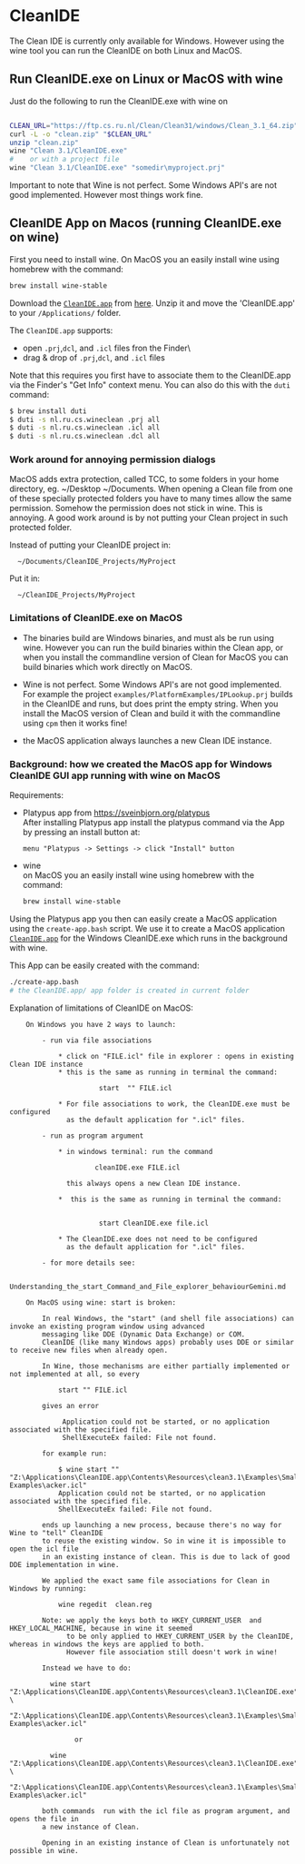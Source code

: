 # CleanIDE

The Clean IDE is currently only available for Windows. However using the wine tool
you can run the CleanIDE on both Linux and MacOS.

## Run CleanIDE.exe on Linux or MacOS with wine

Just do the following to run the CleanIDE.exe with wine on

```bash

CLEAN_URL="https://ftp.cs.ru.nl/Clean/Clean31/windows/Clean_3.1_64.zip"
curl -L -o "clean.zip" "$CLEAN_URL"
unzip "clean.zip"
wine "Clean 3.1/CleanIDE.exe"
#    or with a project file
wine "Clean 3.1/CleanIDE.exe" "somedir\myproject.prj"
```

Important to note that Wine is not perfect. Some Windows API's are not good implemented.
However most things work fine.


##  CleanIDE App on Macos (running CleanIDE.exe on wine)

First you need to install wine. On MacOS you an easily install wine using homebrew with the command:

  ```bash
  brew install wine-stable
  ```

Download  the
[`CleanIDE.app`](https://github.com/harcokuppens/clean-classic-helloworld/releases/download/macOS_application/CleanIDE.app.zip)
from 
[here](https://github.com/harcokuppens/clean-classic-helloworld/releases/download/macOS_application/CleanIDE.app.zip). 
Unzip it and move the 'CleanIDE.app' to your `/Applications/` folder. 

The `CleanIDE.app` supports:

- open `.prj`,`dcl`, and `.icl` files fron the Finder\
- drag & drop of `.prj`,`dcl`, and `.icl` files

Note that this requires you first have to associate them to the CleanIDE.app via the
Finder's "Get Info" context menu. You can also do this with the `duti` command:

```bash
$ brew install duti
$ duti -s nl.ru.cs.wineclean .prj all
$ duti -s nl.ru.cs.wineclean .icl all
$ duti -s nl.ru.cs.wineclean .dcl all
```



### Work around for annoying permission dialogs

MacOS adds extra protection, called TCC, to some folders in your home directory, eg.
~/Desktop ~/Documents. When opening a Clean file from one of these specially
protected folders you have to many times allow the same permission. Somehow the
permission does not stick in wine. This is annoying. A good work around is by not
putting your Clean project in such protected folder.

Instead of putting your CleanIDE project in:

      ~/Documents/CleanIDE_Projects/MyProject

Put it in:

      ~/CleanIDE_Projects/MyProject

### Limitations of CleanIDE.exe on MacOS

- The binaries build are Windows binaries, and must als be run using wine. However
  you can run the build binaries within the Clean app, or when you install the
  commandline version of Clean for MacOS you can build binaries which work directly
  on MacOS.

- Wine is not perfect. Some Windows API's are not good implemented. For example the
  project `examples/PlatformExamples/IPLookup.prj` builds in the CleanIDE and runs,
  but does print the empty string. When you install the MacOS version of Clean and
  build it with the commandline using `cpm` then it works fine!

- the MacOS application always launches a new Clean IDE instance.


### Background: how we created the MacOS app for Windows CleanIDE GUI app running with wine on  MacOS

Requirements:

- Platypus app from https://sveinbjorn.org/platypus \
   After installing Platypus app install the platypus command via the App by pressing
  an install button at:

  ```
  menu "Platypus -> Settings -> click "Install" button
  ```

- wine \
  on MacOS you an easily install wine using homebrew with the command:

  ```bash
  brew install wine-stable
  ```

Using the Platypus app you then can easily create a MacOS application using the `create-app.bash` script. We
use it to create a MacOS application
[`CleanIDE.app`](https://github.com/harcokuppens/clean-classic-helloworld/releases/download/macOS_application/CleanIDE.app.zip)
for the Windows CleanIDE.exe which runs in the background with wine.

This App can be easily created with the command:

```bash
./create-app.bash
# the CleanIDE.app/ app folder is created in current folder
```

Explanation of limitations of CleanIDE on MacOS:

        On Windows you have 2 ways to launch:

            - run via file associations

                * click on "FILE.icl" file in explorer : opens in existing Clean IDE instance
                * this is the same as running in terminal the command:

                          start  "" FILE.icl

                * For file associations to work, the CleanIDE.exe must be configured
                  as the default application for ".icl" files.

            - run as program argument

                * in windows terminal: run the command

                         cleanIDE.exe FILE.icl

                  this always opens a new Clean IDE instance.

                *  this is the same as running in terminal the command:


                          start CleanIDE.exe file.icl

                * The CleanIDE.exe does not need to be configured
                  as the default application for ".icl" files.

            - for more details see:

                 Understanding_the_start_Command_and_File_explorer_behaviourGemini.md

        On MacOS using wine: start is broken:

            In real Windows, the "start" (and shell file associations) can invoke an existing program window using advanced
            messaging like DDE (Dynamic Data Exchange) or COM.
            CleanIDE (like many Windows apps) probably uses DDE or similar to receive new files when already open.

            In Wine, those mechanisms are either partially implemented or not implemented at all, so every

                start "" FILE.icl

            gives an error

                 Application could not be started, or no application associated with the specified file.
                 ShellExecuteEx failed: File not found.

            for example run:

                $ wine start "" "Z:\Applications\CleanIDE.app\Contents\Resources\clean3.1\Examples\Small Examples\acker.icl"
                Application could not be started, or no application associated with the specified file.
                ShellExecuteEx failed: File not found.

            ends up launching a new process, because there's no way for Wine to "tell" CleanIDE
            to reuse the existing window. So in wine it is impossible to open the icl file
            in an existing instance of clean. This is due to lack of good DDE implementation in wine.

            We applied the exact same file associations for Clean in Windows by running:

                wine regedit  clean.reg

            Note: we apply the keys both to HKEY_CURRENT_USER  and HKEY_LOCAL_MACHINE, because in wine it seemed
                  to be only applied to HKEY_CURRENT_USER by the CleanIDE, whereas in windows the keys are applied to both.
                  However file association still doesn't work in wine!

            Instead we have to do:

              wine start  "Z:\Applications\CleanIDE.app\Contents\Resources\clean3.1\CleanIDE.exe"  \
                "Z:\Applications\CleanIDE.app\Contents\Resources\clean3.1\Examples\Small Examples\acker.icl"

                    or

              wine "Z:\Applications\CleanIDE.app\Contents\Resources\clean3.1\CleanIDE.exe"  \
                "Z:\Applications\CleanIDE.app\Contents\Resources\clean3.1\Examples\Small Examples\acker.icl"

            both commands  run with the icl file as program argument, and opens the file in
            a new instance of Clean.

            Opening in an existing instance of Clean is unfortunately not possible in wine.

